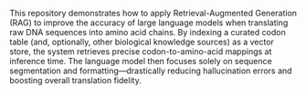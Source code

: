 This repository demonstrates how to apply Retrieval-Augmented Generation (RAG) to improve the accuracy of large language models when translating raw DNA sequences into amino acid chains. By indexing a curated codon table (and, optionally, other biological knowledge sources) as a vector store, the system retrieves precise codon-to-amino-acid mappings at inference time. The language model then focuses solely on sequence segmentation and formatting—drastically reducing hallucination errors and boosting overall translation fidelity.
